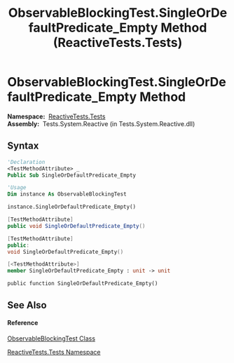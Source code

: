 ﻿---
title: ObservableBlockingTest.SingleOrDefaultPredicate_Empty Method  (ReactiveTests.Tests)
TOCTitle: SingleOrDefaultPredicate_Empty Method
ms:assetid: M:ReactiveTests.Tests.ObservableBlockingTest.SingleOrDefaultPredicate_Empty
ms:mtpsurl: https://msdn.microsoft.com/en-us/library/reactivetests.tests.observableblockingtest.singleordefaultpredicate_empty(v=VS.103)
ms:contentKeyID: 36619744
ms.date: 06/28/2011
mtps_version: v=VS.103
f1_keywords:
- ReactiveTests.Tests.ObservableBlockingTest.SingleOrDefaultPredicate_Empty
dev_langs:
- CSharp
- JScript
- VB
- FSharp
- c++
---

# ObservableBlockingTest.SingleOrDefaultPredicate\_Empty Method

**Namespace:**  [ReactiveTests.Tests](hh289046\(v=vs.103\).md)  
**Assembly:**  Tests.System.Reactive (in Tests.System.Reactive.dll)

## Syntax

``` vb
'Declaration
<TestMethodAttribute> _
Public Sub SingleOrDefaultPredicate_Empty
```

``` vb
'Usage
Dim instance As ObservableBlockingTest

instance.SingleOrDefaultPredicate_Empty()
```

``` csharp
[TestMethodAttribute]
public void SingleOrDefaultPredicate_Empty()
```

``` c++
[TestMethodAttribute]
public:
void SingleOrDefaultPredicate_Empty()
```

``` fsharp
[<TestMethodAttribute>]
member SingleOrDefaultPredicate_Empty : unit -> unit 
```

``` jscript
public function SingleOrDefaultPredicate_Empty()
```

## See Also

#### Reference

[ObservableBlockingTest Class](hh315164\(v=vs.103\).md)

[ReactiveTests.Tests Namespace](hh289046\(v=vs.103\).md)

